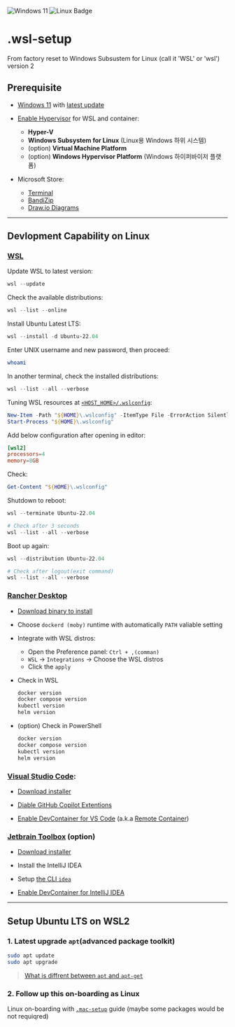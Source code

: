 <!-- https://badges.pages.dev/ -->
<!-- https://ileriayo.github.io/markdown-badges/#markdown-badges -->
![Windows 11](https://img.shields.io/badge/Windows%2011-%230079d5.svg?logo=Windows%2011&style=flat&logoColor=white)
![Linux Badge](https://img.shields.io/badge/Linux-FCC624?logo=linux&logoColor=000&style=flat)

# .wsl-setup

From factory reset to Windows Subsustem for Linux (call it 'WSL' or 'wsl') version 2

## Prerequisite

- [Windows 11](https://www.microsoft.com/ko-kr/windows/end-of-support?r=1)
  with [latest update](https://support.microsoft.com/en-us/windows/install-windows-updates-3c5ae7fc-9fb6-9af1-1984-b5e0412c556a)

- [Enable Hypervisor](https://learn.microsoft.com/en-us/windows-server/virtualization/hyper-v/get-started/install-hyper-v?tabs=gui&pivots=windows)
  for WSL and container:

  - **Hyper-V**
  - **Windows Subsystem for Linux** (Linux용 Windows 하위 시스템)
  - (option) **Virtual Machine Platform**
  - (option) **Windows Hypervisor Platform** (Windows 하이퍼바이저 플랫폼)

- Microsoft Store:

  - [Terminal](https://apps.microsoft.com/detail/9n0dx20hk701)
  - [BandiZip](https://apps.microsoft.com/detail/9P2W3W81SPPB)
  - [Draw.io Diagrams](https://apps.microsoft.com/detail/9MVVSZK43QQW)

---

## Devlopment Capability on Linux

### [WSL](https://learn.microsoft.com/ko-kr/windows/wsl/install)

Update WSL to latest version:

```powershell
wsl --update
```

Check the available distributions:

```powershell
wsl --list --online
```

Install Ubuntu Latest LTS:

```powershell
wsl --install -d Ubuntu-22.04
```

Enter UNIX username and new password, then proceed:

```bash
whoami
```

In another terminal, check the installed distributions:

```powershell
wsl --list --all --verbose
```

Tuning WSL resources at [`<HOST_HOME>/.wslconfig`](https://learn.microsoft.com/en-us/windows/wsl/wsl-config#wslconfig):

```powershell
New-Item -Path "${HOME}\.wslconfig" -ItemType File -ErrorAction SilentlyContinue
Start-Process "${HOME}\.wslconfig"
```

Add below configuration after opening in editor:

```toml
[wsl2]
processors=4
memory=8GB
```

Check:

```powershell
Get-Content "${HOME}\.wslconfig"
```

Shutdown to reboot:

```powershell
wsl --terminate Ubuntu-22.04

# Check after 3 seconds
wsl --list --all --verbose
```

Boot up again:

```powershell
wsl --distribution Ubuntu-22.04

# Check after logout(exit command)
wsl --list --all --verbose
```

### [Rancher Desktop](https://rancherdesktop.io/)

- [Download binary to install](https://rancherdesktop.io/)

- Choose `dockerd (moby)` runtime with automatically `PATH` valiable setting

- Integrate with WSL distros:

  - Open the Preference panel: `Ctrl + ,(comman)`
  - `WSL` -> `Integrations` -> Choose the WSL distros 
  - Click the `apply`

- Check in WSL

  ```bash
  docker version
  docker compose version
  kubectl version
  helm version
  ```

- (option) Check in PowerShell

  ```powershell
  docker version
  docker compose version
  kubectl version
  helm version
  ```

### [Visual Studio Code](https://code.visualstudio.com/):

- [Download installer](https://code.visualstudio.com/)

- [Diable GitHub Copilot Extentions](https://stackoverflow.com/a/75377469)

- [Enable DevContainer for VS Code](https://docs.rancherdesktop.io/how-to-guides/vs-code-remote-containers/)
  (a.k.a [Remote Container](https://code.visualstudio.com/docs/devcontainers/containers))

### [Jetbrain Toolbox](https://www.jetbrains.com/lp/toolbox/) (option)

- [Download installer](https://www.jetbrains.com/toolbox-app/)

- Install the IntelliJ IDEA

- Setup [the CLI `idea`](https://www.jetbrains.com/help/idea/working-with-the-ide-features-from-command-line.html#toolbox)

- [Enable DevContainer for IntelliJ IDEA](https://www.jetbrains.com/help/idea/start-dev-container-for-a-remote-project.html)

---

## Setup Ubuntu LTS on WSL2

### 1. Latest upgrade `apt`(advanced package toolkit)

```bash
sudo apt update
sudo apt upgrade
```

> [What is diffrent between `apt` and `apt-get`](https://aws.amazon.com/ko/compare/the-difference-between-apt-and-apt-get/)

### 2. Follow up this on-boarding as Linux

Linux on-boarding with [`.mac-setup`](https://github.com/SPONGE-JL/.mac-setup#readme) guide
(maybe some packages would be not requiqred)
